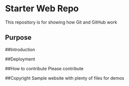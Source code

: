 # Starter Web Repo

This repository is for showing how Git and GitHub work

## Purpose

##Introduction

##Deployment

##How to contribute
Please contribute

##Copyright
Sample website with plenty of files for demos